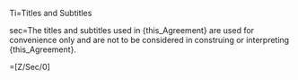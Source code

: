 Ti=Titles and Subtitles

sec=The titles and subtitles used in {this_Agreement} are used for convenience only and are not to be considered in construing or interpreting {this_Agreement}.

=[Z/Sec/0]
